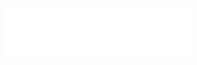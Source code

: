 <iframe
  src="./examples/todo-core/index.html"
  style="width:100%"
  frameborder="0"
  onload="this.style.height = `${this.contentWindow.document.documentElement.scrollHeight + 100}px`"
></iframe>